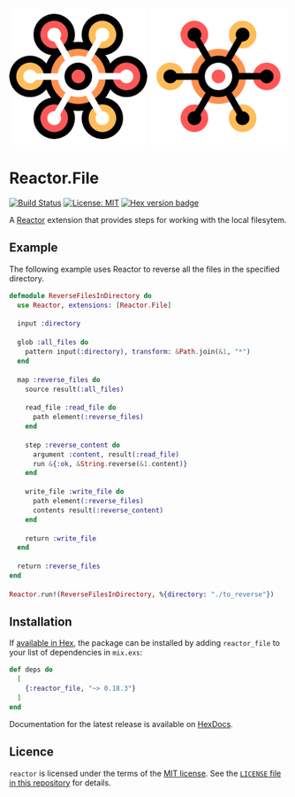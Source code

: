 <!--
SPDX-FileCopyrightText: 2025 James Harton, Zach Daniel

SPDX-License-Identifier: MIT
-->

<img src="https://github.com/ash-project/reactor/blob/main/logos/reactor-logo-light-small.png?raw=true#gh-light-mode-only" alt="Logo Light" width="250">
<img src="https://github.com/ash-project/reactor/blob/main/logos/reactor-logo-dark-small.png?raw=true#gh-dark-mode-only" alt="Logo Dark" width="250">

# Reactor.File

[![Build Status](https://github.com/ash-project/reactor_file/actions/workflows/elixir.yml/badge.svg)](https://github.com/ash-project/reactor/actions)
[![License: MIT](https://img.shields.io/badge/License-MIT-yellow.svg)](https://opensource.org/licenses/MIT)
[![Hex version badge](https://img.shields.io/hexpm/v/reactor_file.svg)](https://hex.pm/packages/reactor_file)

A [Reactor](https://github.com/ash-project/reactor) extension that provides steps for working with the local filesytem.

## Example

The following example uses Reactor to reverse all the files in the specified directory.

```elixir
defmodule ReverseFilesInDirectory do
  use Reactor, extensions: [Reactor.File]

  input :directory

  glob :all_files do
    pattern input(:directory), transform: &Path.join(&1, "*")
  end

  map :reverse_files do
    source result(:all_files)

    read_file :read_file do
      path element(:reverse_files)
    end

    step :reverse_content do
      argument :content, result(:read_file)
      run &{:ok, &String.reverse(&1.content)}
    end

    write_file :write_file do
      path element(:reverse_files)
      contents result(:reverse_content)
    end

    return :write_file
  end

  return :reverse_files
end

Reactor.run!(ReverseFilesInDirectory, %{directory: "./to_reverse"})
```

## Installation

If [available in Hex](https://hex.pm/docs/publish), the package can be installed
by adding `reactor_file` to your list of dependencies in `mix.exs`:

```elixir
def deps do
  [
    {:reactor_file, "~> 0.18.3"}
  ]
end
```

Documentation for the latest release is available on [HexDocs](https://hexdocs.pm/reactor_file).

## Licence

`reactor` is licensed under the terms of the [MIT
license](https://opensource.org/licenses/MIT). See the [`LICENSE` file in this
repository](https://github.com/ash-project/reactor_file/blob/main/LICENSE)
for details.
